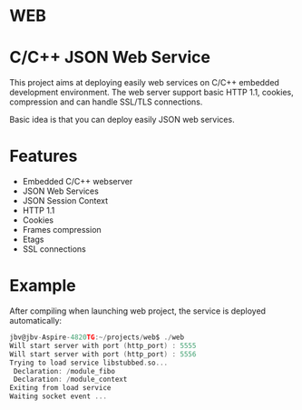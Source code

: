 WEB
===


C/C++ JSON Web Service
======================
This project aims at deploying easily web services on C/C++ embedded development environment.
The web server support basic HTTP 1.1, cookies, compression and can handle SSL/TLS connections.

Basic idea is that you can deploy easily JSON web services.

Features
========
 * Embedded C/C++ webserver
 * JSON Web Services
 * JSON Session Context
 * HTTP 1.1
 * Cookies
 * Frames compression
 * Etags
 * SSL connections


Example
=======

After compiling when launching web project, the service is deployed automatically:

```C
jbv@jbv-Aspire-4820TG:~/projects/web$ ./web
Will start server with port (http_port) : 5555
Will start server with port (http_port) : 5556
Trying to load service libstubbed.so...
 Declaration: /module_fibo
 Declaration: /module_context
Exiting from load service
Waiting socket event ...
```


